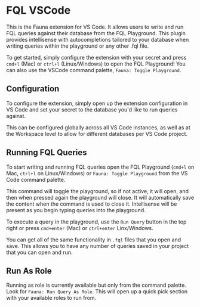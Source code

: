 # FQL VSCode

This is the Fauna extension for VS Code. It allows users to write and run FQL queries against their database from the FQL Playground. This plugin provides intellisense with autocompletions tailored to your database when writing queries within the playground or any other .fql file.

To get started, simply configure the extension with your secret and press `cmd+l` (Mac) or `ctrl+l` (Linux/Windows) to open the FQL Playground! You can also use the VSCode command palette, `Fauna: Toggle Playground`.

## Configuration

To configure the extension, simply open up the extension configuration in VS Code and set your secret to the database you'd like to run queries against.

This can be configured globally across all VS Code instances, as well as at the Workspace level to allow for different databases per VS Code project.

## Running FQL Queries

To start writing and running FQL queries open the FQL Playground (`cmd+l` on Mac, `ctrl+l` on Linux/Windows) or `Fauna: Toggle Playground` from the VS Code command palette.

This command will toggle the playground, so if not active, it will open, and then when pressed again the playground will close. It will automatically save the content when the command is used to close it. Intellisense will be present as you begin typing queries into the playground.

To execute a query in the playground, use the `Run Query` button in the top right or press `cmd+enter` (Mac) or `ctrl+enter` Linx/Windows.

You can get all of the same functionality in `.fql` files that you open and save. This allows you to have any number of queries saved in your project that you can open and run.

## Run As Role

Running as role is currently available but only from the command palette. Look for `Fauna: Run Query As Role`. This will open up a quick pick section with your available roles to run from.
